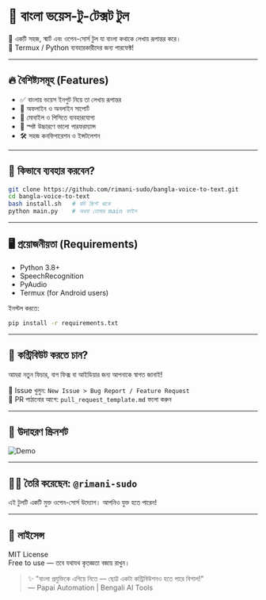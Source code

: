 # 🎤 বাংলা ভয়েস-টু-টেক্সট টুল

🧠 একটি সহজ, স্মার্ট এবং ওপেন-সোর্স টুল যা বাংলা কথাকে লেখায় রূপান্তর করে।  
🎯 Termux / Python ব্যবহারকারীদের জন্য পারফেক্ট!

---

## 🔥 বৈশিষ্ট্যসমূহ (Features)
- ✅ বাংলায় ভয়েস ইনপুট নিয়ে তা লেখায় রূপান্তর
- 🎯 অফলাইন ও অনলাইন সাপোর্ট
- 📱 মোবাইল ও পিসিতে ব্যবহারযোগ্য
- 💬 স্পষ্ট উচ্চারণে ভালো পারফরম্যান্স
- 🛠️ সহজ কনফিগারেশন ও ইন্সটলেশন

---

## 🚀 কিভাবে ব্যবহার করবেন?
```bash
git clone https://github.com/rimani-sudo/bangla-voice-to-text.git
cd bangla-voice-to-text
bash install.sh   # যদি স্ক্রিপ্ট থাকে
python main.py    # অথবা তোমার main ফাইল
```

---

## 🖥️ প্রয়োজনীয়তা (Requirements)
- Python 3.8+
- SpeechRecognition
- PyAudio
- Termux (for Android users)

ইনস্টল করতে:
```bash
pip install -r requirements.txt
```

---

## 📝 কন্ট্রিবিউট করতে চান?
আমরা নতুন ফিচার, বাগ ফিক্স বা আইডিয়ার জন্য আপনাকে স্বাগত জানাই!

📌 Issue খুলুন: `New Issue > Bug Report / Feature Request`  
📌 PR পাঠানোর আগে: `pull_request_template.md` ফলো করুন

---

## 🧠 উদাহরণ স্ক্রিনশট
![Demo](demo/demo1.png)

---

## 🙋‍♂️ তৈরি করেছেন: `@rimani-sudo`  
এই টুলটি একটি মুক্ত ওপেন-সোর্স উদ্যোগ। আপনিও যুক্ত হতে পারেন!

---

## 📜 লাইসেন্স
MIT License  
Free to use — তবে যথাযথ কৃতজ্ঞতা বজায় রাখুন।

> ✨ "বাংলা প্রযুক্তিকে এগিয়ে নিতে — ছোট্ট একটা কন্ট্রিবিউশনও হতে পারে বিশাল!"  
> — Papai Automation | Bengali AI Tools
